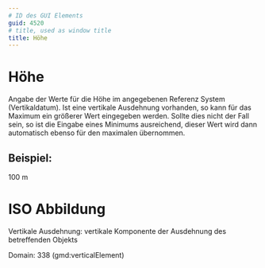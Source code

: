 ```yaml
---
# ID des GUI Elements
guid: 4520
# title, used as window title
title: Höhe
---
```


# Höhe

Angabe der Werte für die Höhe im angegebenen Referenz System (Vertikaldatum).  Ist eine vertikale Ausdehnung vorhanden, so kann für das Maximum ein größerer Wert eingegeben werden. Sollte dies nicht der Fall sein, so ist die Eingabe eines Minimums ausreichend, dieser Wert wird dann automatisch ebenso für den maximalen übernommen.

## Beispiel:

100 m

# ISO Abbildung

Vertikale Ausdehnung: vertikale Komponente der Ausdehnung des betreffenden Objekts

Domain: 338 (gmd:verticalElement)
